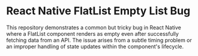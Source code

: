 # React Native FlatList Empty List Bug

This repository demonstrates a common but tricky bug in React Native where a FlatList component renders as empty even after successfully fetching data from an API. The issue arises from a subtle timing problem or an improper handling of state updates within the component's lifecycle.